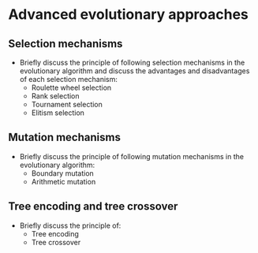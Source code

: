 # Advanced evolutionary approaches

## Selection mechanisms
* Briefly discuss the principle of following selection mechanisms in the evolutionary algorithm and discuss the advantages and disadvantages of each selection mechanism:
    * Roulette wheel selection
    * Rank selection
    * Tournament selection
    * Elitism selection

## Mutation mechanisms
* Briefly discuss the principle of following mutation mechanisms in the evolutionary algorithm:
    * Boundary mutation
    * Arithmetic mutation

## Tree encoding and tree crossover
* Briefly discuss the principle of:
    * Tree encoding
    * Tree crossover